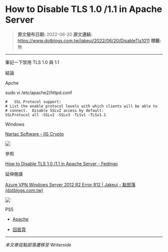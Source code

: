 # How to Disable TLS 1.0 /1.1 in Apache Server

> **原文發布日期:** 2022-06-20
> **原文連結:** https://www.dotblogs.com.tw/jakeuj/2022/06/20/DisableTls1011
> **標籤:** 無

---

筆記一下禁用 TLS 1.0 與 1.1

結論

Apche

sudo vi /etc/apache2/httpd.conf

```
#   SSL Protocol support:
# List the enable protocol levels with which clients will be able to
# connect.  Disable SSLv2 access by default:
SSLProtocol all -SSLv2 -SSLv3 -TLSv1 -TLSv1.1
```

Windows

[Nartac Software - IIS Crypto](https://www.nartac.com/Products/IISCrypto/)

![](https://dotblogsfile.blob.core.windows.net/user/jakeuj/09b94ce6-dd1e-4590-865d-0d5a2b049cbd/1655716824.png.png)

參照

[How to Disable TLS 1.0 /1.1 in Apache Server - Fedingo](https://fedingo.com/how-to-disable-tls-1-0-1-1-in-apache/)

延伸閱讀

[Azure VPN Windows Server 2012 R2 Error 812 | Jakeuj - 點部落 (dotblogs.com.tw)](https://www.dotblogs.com.tw/jakeuj/2022/06/15/AzureVpnWindowsServer2012R2Error812)

![](https://card.psnprofiles.com/1/jakeuj.png)

PS5

* [Apache](/jakeuj/Tags?qq=Apache)

* [回首頁](/jakeuj)

---

*本文章從點部落遷移至 Writerside*
